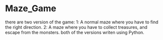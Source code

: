 # Maze_Game
there are two version of the game:
1: A normal maze where you have to find the right direction.
2: A maze where you have to collect treasures, and escape from the monsters.
both of the versions writen using Python.

